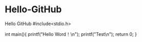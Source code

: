 # Hello-GitHub
Hello GitHub
#include<stdio.h>

int main(){
  printf("Hello Word！\n");
  printf("Test\n");
  return 0;
}
